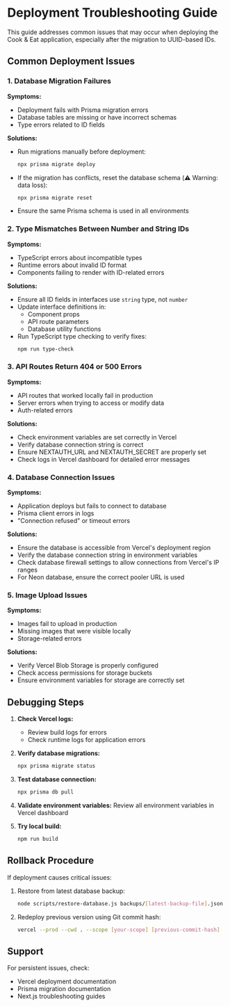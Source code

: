 # Deployment Troubleshooting Guide

This guide addresses common issues that may occur when deploying the Cook & Eat application, especially after the migration to UUID-based IDs.

## Common Deployment Issues

### 1. Database Migration Failures

**Symptoms:**
- Deployment fails with Prisma migration errors
- Database tables are missing or have incorrect schemas
- Type errors related to ID fields

**Solutions:**
- Run migrations manually before deployment:
  ```bash
  npx prisma migrate deploy
  ```
- If the migration has conflicts, reset the database schema (⚠️ Warning: data loss):
  ```bash
  npx prisma migrate reset
  ```
- Ensure the same Prisma schema is used in all environments

### 2. Type Mismatches Between Number and String IDs

**Symptoms:**
- TypeScript errors about incompatible types
- Runtime errors about invalid ID format
- Components failing to render with ID-related errors

**Solutions:**
- Ensure all ID fields in interfaces use `string` type, not `number`
- Update interface definitions in:
  - Component props
  - API route parameters
  - Database utility functions
- Run TypeScript type checking to verify fixes:
  ```bash
  npm run type-check
  ```

### 3. API Routes Return 404 or 500 Errors

**Symptoms:**
- API routes that worked locally fail in production
- Server errors when trying to access or modify data
- Auth-related errors

**Solutions:**
- Check environment variables are set correctly in Vercel
- Verify database connection string is correct
- Ensure NEXTAUTH_URL and NEXTAUTH_SECRET are properly set
- Check logs in Vercel dashboard for detailed error messages

### 4. Database Connection Issues

**Symptoms:**
- Application deploys but fails to connect to database
- Prisma client errors in logs
- "Connection refused" or timeout errors

**Solutions:**
- Ensure the database is accessible from Vercel's deployment region
- Verify the database connection string in environment variables
- Check database firewall settings to allow connections from Vercel's IP ranges
- For Neon database, ensure the correct pooler URL is used

### 5. Image Upload Issues

**Symptoms:**
- Images fail to upload in production
- Missing images that were visible locally
- Storage-related errors

**Solutions:**
- Verify Vercel Blob Storage is properly configured
- Check access permissions for storage buckets
- Ensure environment variables for storage are correctly set

## Debugging Steps

1. **Check Vercel logs:**
   - Review build logs for errors
   - Check runtime logs for application errors

2. **Verify database migrations:**
   ```bash
   npx prisma migrate status
   ```

3. **Test database connection:**
   ```bash
   npx prisma db pull
   ```

4. **Validate environment variables:**
   Review all environment variables in Vercel dashboard

5. **Try local build:**
   ```bash
   npm run build
   ```

## Rollback Procedure

If deployment causes critical issues:

1. Restore from latest database backup:
   ```bash
   node scripts/restore-database.js backups/[latest-backup-file].json
   ```

2. Redeploy previous version using Git commit hash:
   ```bash
   vercel --prod --cwd . --scope [your-scope] [previous-commit-hash]
   ```

## Support

For persistent issues, check:
- Vercel deployment documentation
- Prisma migration documentation
- Next.js troubleshooting guides
